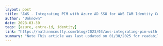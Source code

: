 ```yaml
---
layout: post
title: "AWS - Integrating PIM with Azure AD SSO for AWS IAM Identity Center"
author: "Unknown"
date: 2023-03-30
tags: [azure, entra-id, identity]
link: "https://nathanmcnulty.com/blog/2023/03/aws-integrating-pim-with-azure-ad-sso-for-aws-iam-identity-center/"
summary: "Note This article was last updated on 01/30/2025 for readability and updated URLs"
---
```

